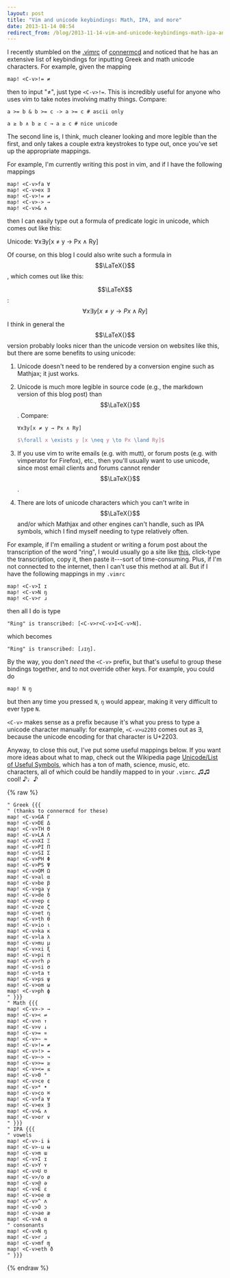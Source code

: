 ```yaml
---
layout: post
title: "Vim and unicode keybindings: Math, IPA, and more"
date: 2013-11-14 08:54
redirect_from: /blog/2013-11-14-vim-and-unicode-keybindings-math-ipa-and-more.html
---
```


I recently stumbled on the
[.vimrc](https://github.com/connermcd/dotfiles/blob/github/.vimrc) of
[connermcd](https://github.com/connermcd) and noticed that he has an extensive
list of keybindings for inputting Greek and math unicode characters. For
example, given the mapping

```vim
map! <C-v>!= ≠
```

then to input "≠", just type `<C-v>!=`. This is incredibly useful for anyone
who uses vim to take notes involving mathy things.  Compare:

```
a >= b & b >= c -> a >= c # ascii only

a ≥ b ∧ b ≥ c → a ≥ c # nice unicode
```

The second line is, I think, much cleaner looking and more legible than the
first, and only takes a couple extra keystrokes to type out, once you've set up
the appropriate mappings.

For example, I'm currently writing this post in vim, and if I have the
following mappings

```vim
map! <C-v>fa ∀
map! <C-v>ex ∃
map! <C-v>!= ≠
map! <C-v>-> →
map! <C-v>& ∧
```

then I can easily type out a formula of predicate logic in unicode, which comes
out like this:

Unicode: ∀x∃y[x ≠ y → Px ∧ Ry]

Of course, on this blog I could also write such a formula in $$\LaTeX{}$$,
which comes out like this:

$$\LaTeX$$: $$\forall x \exists y [x \neq y \to Px \land Ry]$$

I think in general the $$\LaTeX{}$$ version probably looks nicer than the
unicode version on websites like this, but there are some benefits to using
unicode:

1. Unicode doesn't need to be rendered by a conversion engine such as Mathjax;
   it just works.
1. Unicode is much more legible in source code (e.g., the markdown version of
   this blog post) than $$\LaTeX{}$$. Compare:

    ```
    ∀x∃y[x ≠ y → Px ∧ Ry]
    ```

    ```latex
    $\forall x \exists y [x \neq y \to Px \land Ry]$
    ```

1. If you use vim to write emails (e.g. with mutt), or forum posts (e.g. with
   vimperator for Firefox), etc., then you'll usually want to use unicode,
   since most email clients and forums cannot render $$\LaTeX{}$$.
1. There are lots of unicode characters which you can't write in $$\LaTeX{}$$
   and/or which Mathjax and other engines can't handle, such as IPA symbols,
   which I find myself needing to type relatively often.

For example, if I'm emailing a student or writing a forum post about the
transcription of the word "ring", I would usually go a site like
[this](http://westonruter.github.io/ipa-chart/keyboard/), click-type the
transcription, copy it, then paste it---sort of time-consuming. Plus, if I'm
not connected to the internet, then I can't use this method at all. But if I
have the following mappings in my `.vimrc`

```vim
map! <C-v>I ɪ
map! <C-v>N ŋ
map! <C-v>r ɹ
```

then all I do is type

```
"Ring" is transcribed: [<C-v>r<C-v>I<C-v>N].
```

which becomes

```
"Ring" is transcribed: [ɹɪŋ].
```

By the way, you don't *need* the `<C-v>` prefix, but that's useful to group
these bindings together, and to not override other keys. For example, you could
do

```vim
map! N ŋ
```

but then any time you pressed `N`, `ŋ` would appear, making it very difficult
to ever type `N`.

`<C-v>` makes sense as a prefix because it's what you press to type a unicode
character manually: for example, `<C-v>u2203` comes out as ∃, because the
unicode encoding for that character is U+2203.

Anyway, to close this out, I've put some useful mappings below. If you want
more ideas about what to map, check out the Wikipedia page [Unicode/List of
Useful Symbols](https://en.wikibooks.org/wiki/Unicode/List_of_useful_symbols),
which has a ton of math, science, music, etc. characters, all of which could be
handily mapped to in your `.vimrc`. ♫♫ cool! ♪♩♪

{% raw %}
```vim
" Greek {{{
" (thanks to connermcd for these)
map! <C-v>GA Γ
map! <C-v>DE Δ
map! <C-v>TH Θ
map! <C-v>LA Λ
map! <C-v>XI Ξ
map! <C-v>PI Π
map! <C-v>SI Σ
map! <C-v>PH Φ
map! <C-v>PS Ψ
map! <C-v>OM Ω
map! <C-v>al α
map! <C-v>be β
map! <C-v>ga γ
map! <C-v>de δ
map! <C-v>ep ε
map! <C-v>ze ζ
map! <C-v>et η
map! <C-v>th θ
map! <C-v>io ι
map! <C-v>ka κ
map! <C-v>la λ
map! <C-v>mu μ
map! <C-v>xi ξ
map! <C-v>pi π
map! <C-v>rh ρ
map! <C-v>si σ
map! <C-v>ta τ
map! <C-v>ps ψ
map! <C-v>om ω
map! <C-v>ph ϕ
" }}}
" Math {{{
map! <C-v>-> →
map! <C-v>< ⇌
map! <C-v>n ↑
map! <C-v>v ↓
map! <C-v>= ∝
map! <C-v>~ ≈
map! <C-v>!= ≠
map! <C-v>!> ⇸
map! <C-v>~> ↝
map! <C-v>>= ≥
map! <C-v><= ≤
map! <C-v>0 °
map! <C-v>ce ¢
map! <C-v>* •
map! <C-v>co ⌘
map! <C-v>fa ∀
map! <C-v>ex ∃
map! <C-v>& ∧
map! <C-v>or ∨
" }}}
" IPA {{{
" vowels
map! <C-v>-i ɨ
map! <C-v>-u ʉ
map! <C-v>m ɯ
map! <C-v>I ɪ
map! <C-v>Y ʏ
map! <C-v>U ʊ
map! <C-v>/o ø
map! <C-v>@ ə
map! <C-v>E ɛ
map! <C-v>oe œ
map! <C-v>^ ʌ
map! <C-v>O ɔ
map! <C-v>ae æ
map! <C-v>A ɑ
" consonants
map! <C-v>N ŋ
map! <C-v>r ɹ
map! <C-v>mf ɱ
map! <C-v>eth ð
" }}}
```
{% endraw %}
